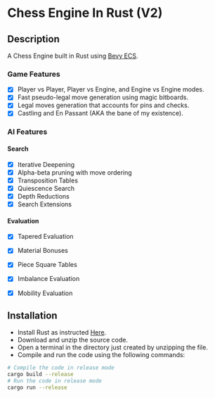 # Chess Engine In Rust (V2)

## Description

A Chess Engine built in Rust using [Bevy ECS](https://bevyengine.org/).

### Game Features

- [x] Player vs Player, Player vs Engine, and Engine vs Engine modes.
- [x] Fast pseudo-legal move generation using magic bitboards.
- [x] Legal moves generation that accounts for pins and checks.
- [x] Castling and En Passant (AKA the bane of my existence).

### AI Features

#### Search

- [x] Iterative Deepening
- [x] Alpha-beta pruning with move ordering
- [x] Transposition Tables
- [x] Quiescence Search
- [x] Depth Reductions
- [x] Search Extensions

#### Evaluation

- [x] Tapered Evaluation
- [x] Material Bonuses
- [x] Piece Square Tables
- [x] Imbalance Evaluation
- [x] Mobility Evaluation


## Installation

- Install Rust as instructed [Here](https://www.rust-lang.org/tools/install).
- Download and unzip the source code.
- Open a terminal in the directory just created by unzipping the file.
- Compile and run the code using the following commands: 

```sh
# Compile the code in release mode
cargo build --release
# Run the code in release mode
cargo run --release
```